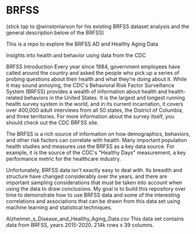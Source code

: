 # BRFSS 
(stick tap to @winstonlarson for his existing BRFSS dataset analysis and the general description below of the BRFSS)

This is a repo to explore the BRFSS AD and Healthy Aging Data

Insights into health and behavior using data from the CDC

BRFSS Introduction
Every year since 1984, government employees have called around the country and asked the people who pick up a series of probing questions about their health and what they're doing about it. While it may sound annoying, the CDC's Behavioral Risk Factor Surveillance System (BRFSS) provides a wealth of information about health and health-related behaviors in the United States. It is the largest and longest running health survey system in the world, and in its current incarnation, it covers over 400,000 adult interviews from all 50 states, the District of Columbia, and three territories. For more information about the survey itself, you should check out the CDC BRFSS site.

The BRFSS is a rich source of information on how demographics, behaviors, and other risk factors can correlate with health. Many important population health studies and measures use the BRFSS as a key data source. For example, it is the source of the CDC's "Healthy Days" measurement, a key performance metric for the healthcare industry.

Unfortunately, BRFSS data isn't exactly easy to deal with. Its breadth and structure have changed considerably over the years, and there are important sampling considerations that must be taken into account when using the data to draw conclusions. My goal is to build this repository over time to demonstrate how to use BRFSS data and some of the interesting correlations and associations that can be drawn from this data set using machine learning and statistical techniques.



Alzheimer_s_Disease_and_Healthy_Aging_Data.csv  This data set contains data from BRFSS, years 2015-2020. 214k rows x 39 columns. 
